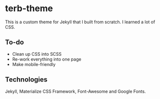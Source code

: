 # terb-theme
This is a custom theme for Jekyll that I built from scratch. I learned a lot of CSS.

## To-do
* Clean up CSS into SCSS
* Re-work everything into one page
* Make mobile-friendly

## Technologies

Jekyll, Materialize CSS Framework, Font-Awesome and Google Fonts.


